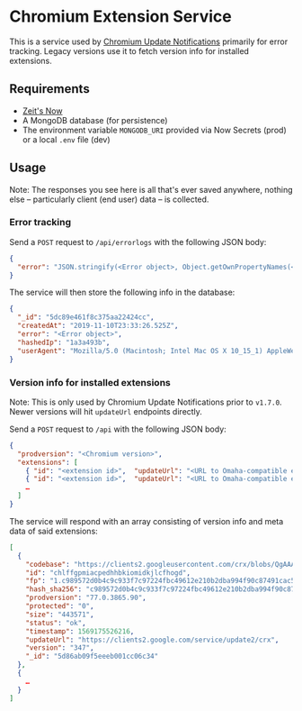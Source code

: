 # Chromium Extension Service

This is a service used by [Chromium Update Notifications](https://github.com/kkkrist/chromium-notifier) primarily for error tracking. Legacy versions use it to fetch version info for installed extensions.

## Requirements

- [Zeit's Now](https://zeit.co/)
- A MongoDB database (for persistence)
- The environment variable `MONGODB_URI` provided via Now Secrets (prod) or a local `.env` file (dev)

## Usage

Note: The responses you see here is all that's ever saved anywhere, nothing else – particularly client (end user) data – is collected.

### Error tracking

Send a `POST` request to `/api/errorlogs` with the following JSON body:

```json
{
  "error": "JSON.stringify(<Error object>, Object.getOwnPropertyNames(<Error object>))"
}
```

The service will then store the following info in the database:

```json
{
  "_id": "5dc89e461f8c375aa22424cc",
  "createdAt": "2019-11-10T23:33:26.525Z",
  "error": "<Error object>",
  "hashedIp": "1a3a493b",
  "userAgent": "Mozilla/5.0 (Macintosh; Intel Mac OS X 10_15_1) AppleWebKit/537.36 (KHTML, like Gecko) Chrome/78.0.390 4.97 Safari/537.36"
}
```

### Version info for installed extensions

Note: This is only used by Chromium Update Notifications prior to `v1.7.0`. Newer versions will hit `updateUrl` endpoints directly.

Send a `POST` request to `/api` with the following JSON body:

```json
{
  "prodversion": "<Chromium version>",
  "extensions": [
    { "id": "<extension id>",  "updateUrl": "<URL to Omaha-compatible endpoint>"},
    { "id": "<extension id>",  "updateUrl": "<URL to Omaha-compatible endpoint>"},
    …
  ]
}
```

The service will respond with an array consisting of version info and meta data of said extensions:

```json
[
  {
    "codebase": "https://clients2.googleusercontent.com/crx/blobs/QgAAAC6zw0qH2DJtnXe8Z7rUJP0-NOcA97MmZN4Ln1fODAHweMXNXTmjgerLCPXhmXNXwEVIEkarzGIkPHrBXBeXqsjm4UfxBJBNpSCt104KOFaeAMZSmuWy9iapD9CEzrK8OfYl3Nvw2dw3Iw/extension_347_0_0_0.crx",
    "id": "chlffgpmiacpedhhbkiomidkjlcfhogd",
    "fp": "1.c989572d0b4c9c933f7c97224fbc49612e210b2dba994f90c87491cac53282dc",
    "hash_sha256": "c989572d0b4c9c933f7c97224fbc49612e210b2dba994f90c87491cac53282dc",
    "prodversion": "77.0.3865.90",
    "protected": "0",
    "size": "443571",
    "status": "ok",
    "timestamp": 1569175526216,
    "updateUrl": "https://clients2.google.com/service/update2/crx",
    "version": "347",
    "_id": "5d86ab09f5eeeb001cc06c34"
  },
  {
    …
  }
]
```
